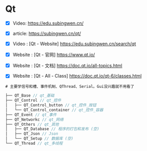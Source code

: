 # Qt

- [x] Video: https://edu.subingwen.cn/

- [x] article: https://subingwen.cn/qt/

- [x]  Video : [Qt - Website] https://edu.subingwen.cn/search/qt

- [x]  Website : [Qt - 官网] https://www.qt.io/ 

- [x]  Website : [Qt - 文档] https://doc.qt.io/all-topics.html  

- [x]  Website : [Qt - All - Class] https://doc.qt.io/qt-6/classes.html 	

```shell
# 主要学信号和槽、事件机制、QThread、Serial。Gui没兴趣就不用看了
```

```c
├── QT_Base // qt_基础
├── QT_Control // qt_控件
│   ├── QT_Control_button // qt_控件_按钮
│   └── QT_Control_container // qt_控件_容器 
├── QT_Event // qt_事件
├── QT_Networkc // qt_网络
├── QT_Others // qt_其他
│   ├── QT_Database // 程序的打包和发布 (空)
│   ├── QT_Json // Json
│   └── QT_Setup // 数据库 (空)
└── QT_Thread // qt_多线程
```